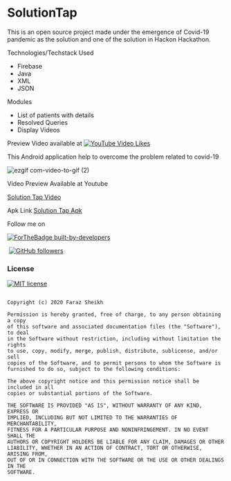 # SolutionTap



This is an open source project made under the emergence of Covid-19 pandemic as the solution and one of the solution in Hackon Hackathon.

Technologies/Techstack Used
* Firebase
* Java 
* XML
* JSON

Modules
* List of patients with details
* Resolved Queries
* Display Videos 







Preview Video available at [![YouTube Video Likes](https://img.shields.io/youtube/likes/g8Cm0PiNvcQ?color=%2342d7f5&style=plastic)](https://www.youtube.com/watch?v=g8Cm0PiNvcQ&t=28s)


This Android application help to overcome the problem related to covid-19


![ezgif com-video-to-gif (2)](https://user-images.githubusercontent.com/61186175/79628273-405d0100-815d-11ea-8294-db48f5b88181.gif)


Video Preview Available at Youtube

<a href="https://www.youtube.com/watch?v=g8Cm0PiNvcQ" target="_blank">Solution Tap Video</a>

Apk Link
<a href="https://drive.google.com/file/d/1IESEbydlgQbMmfdxjlMlgeCm7EPftPPl/view?usp=sharing" target="_blank">Solution Tap Apk</a>



Follow me on

[![ForTheBadge built-by-developers](http://ForTheBadge.com/images/badges/built-by-developers.svg)](https://GitHub.com/ItsFRZ/)

![]()
[![GitHub followers](https://img.shields.io/github/followers/ItsFRZ?style=social)](https://github.com/ItsFRZ?tab=followers)





### License


 [![MIT license](https://img.shields.io/badge/License-MIT-blue.svg)](https://github.com/ItsFRZ/SolutionTap/blob/master/LICENSE) 

``` MIT License

Copyright (c) 2020 Faraz Sheikh

Permission is hereby granted, free of charge, to any person obtaining a copy
of this software and associated documentation files (the "Software"), to deal
in the Software without restriction, including without limitation the rights
to use, copy, modify, merge, publish, distribute, sublicense, and/or sell
copies of the Software, and to permit persons to whom the Software is
furnished to do so, subject to the following conditions:

The above copyright notice and this permission notice shall be included in all
copies or substantial portions of the Software.

THE SOFTWARE IS PROVIDED "AS IS", WITHOUT WARRANTY OF ANY KIND, EXPRESS OR
IMPLIED, INCLUDING BUT NOT LIMITED TO THE WARRANTIES OF MERCHANTABILITY,
FITNESS FOR A PARTICULAR PURPOSE AND NONINFRINGEMENT. IN NO EVENT SHALL THE
AUTHORS OR COPYRIGHT HOLDERS BE LIABLE FOR ANY CLAIM, DAMAGES OR OTHER
LIABILITY, WHETHER IN AN ACTION OF CONTRACT, TORT OR OTHERWISE, ARISING FROM,
OUT OF OR IN CONNECTION WITH THE SOFTWARE OR THE USE OR OTHER DEALINGS IN THE
SOFTWARE.



